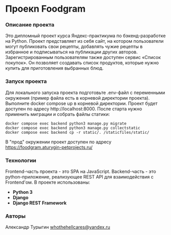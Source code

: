 # Проекn Foodgram

### Описание проекта
Это дипломный проект курса Яндекс-практикума по бэкенд-разработке на Python.
Проект представляет из себя сайт, на котором пользователи могут публиковать свои рецепты, добавлять чужие рецепты в избранное и подписываться на публикации других авторов. Зарегистрированным пользователям также доступен сервис «Список покупок». Он позволяет создавать список продуктов, которые нужно купить для приготовления выбранных блюд.

### Запуск проекта
Для локального запуска проекта подготовьте .env-файл с переменными окружения (пример файла есть в корневой директории проекта).
Выполните docker compose up в корневой директории. Проект будет доступен по адресу http://localhost:8000.
После старта нужно применить миграции и собрать файлы статики:
```
docker compose exec backend python3 manage.py migrate
docker compose exec backend python3 manage.py collectstatic
docker compose exec backend cp -r static/. /staticfiles/static/
```

В "прод" окружении проект доступен по адресу https://foodgram.aturygin-petprojects.ru/

### Технологии
Frontend-часть проекта - это SPA на JavaScript. Backend-часть - это python-приложение, реализующее REST API для взаимодействия с Frontend'ом.
В проекте использованы:
+ **Python 3**
+ **Django**
+ **Django REST Framework**

### Авторы
Александр Турыгин
whothehellcares@yandex.ru
